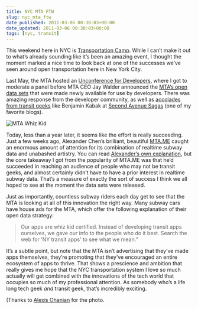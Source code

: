 ```yaml
---
title: NYC MTA FTW
slug: nyc_mta_ftw
date_published: 2011-03-06 00:30:03+00:00
date_updated: 2011-03-06 00:30:03+00:00
tags: [nyc, transit]
---
```

This weekend here in NYC is [Transportation Camp](http://transportationcamp.org/). While I can’t make it out to what’s already sounding like it’s been an amazing event, I thought the moment marked a nice time to look back at one of the successes we’ve seen around open transportation here in New York City.

Last May, the MTA hosted an [Unconference for Developers](http://mta.info/developers/conf.html), where I got to moderate a panel before MTA CEO Jay Walder announced the [MTA’s open data sets](http://mta.info/developers/) that were made newly available for use by developers. There was amazing response from the developer community, as well as [accolades from transit geeks](http://secondavenuesagas.com/2010/04/28/mta-google-to-host-developers-unconference/) like Benjamin Kabak at [Second Avenue Sagas](http://secondavenuesagas.com/) (one of my favorite blogs).

![MTA Whiz Kid](/images/whiz-kid.jpg)

Today, less than a year later, it seems like the effort is really succeeding. Just a few weeks ago, Alexander Chen’s brilliant, beautiful [MTA.ME](http://mta.me/) caught an enormous amount of attention for its combination of realtime subway data and unabashed artistry. You can read [Alexander’s own explanation](http://blog.chenalexander.com/2011/conductor-mta/), but the core takeaway I got from the popularity of MTA.ME was that he’d succeeded in reaching an audience of people who may not be transit geeks, and almost certainly didn’t have to have a prior interest in realtime subway data. That’s a measure of exactly the sort of success I think we all hoped to see at the moment the data sets were released.

Just as importantly, countless subway riders each day get to see that the MTA is looking at all of this innovation the right way. Many subway cars have house ads for the MTA, which offer the following explanation of their open data strategy:

> Our apps are whiz kid certified. Instead of developing transit apps ourselves, we gave our info to the people who do it best. Search the web for ‘NY transit apps’ to see what we mean.”

It’s a subtle point, but note that the MTA isn’t advertising that they’ve made apps themselves, they’re promoting that they’ve encouraged an entire ecosystem of apps to thrive. That shows a prescience and ambition that really gives me hope that the NYC transportation system I love so much actually will get combined with the innovations of the tech world that occupies so much of my professional attention. As somebody who’s a life long tech geek *and* transit geek, that’s incredibly exciting.

(Thanks to [Alexis Ohanian](http://twitter.com/#!/kn0thing/status/40851327852486656) for the photo.
